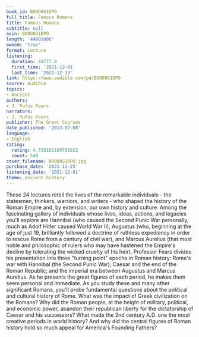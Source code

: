 ```yaml
---
book_id: B00D8G1DPO
full_title: Famous Romans
title: Famous Romans
subtitle: null
asin: B00D8G1DPO
length: '44801000'
owned: 'true'
format: Lecture
listening:
  duration: 44777.0
  first_time: '2021-12-01'
  last_time: '2021-12-13'
link: https://www.audible.com/pd/B00D8G1DPO
source: Audible
topics:
- Ancient
authors:
- J. Rufus Fears
narrators:
- J. Rufus Fears
publisher: The Great Courses
date_published: '2013-07-08'
language:
- English
rating:
  rating: 4.728102189781022
  count: 548
cover_filename: B00D8G1DPO.jpg
purchase_date: '2021-11-25'
listening_date: '2021-12-01'
theme: ancient history
---
```

These 24 lectures retell the lives of the remarkable individuals - the statesmen, thinkers, warriors, and writers - who shaped the history of the Roman Empire and, by extension, our own history and culture.
Among the fascinating gallery of individuals whose lives, ideas, actions, and legacies you'll explore are Hannibal (who caused the Second Punic War personally, much as Adolf Hitler caused World War II), Augustus (who, beginning at the age of just 19, brilliantly followed a doctrine of ruthless expediency in order to rescue Rome from a century of civil war), and Marcus Aurelius (that most noble and philosophic of rulers who may have hastened the Empire's decline by tolerating the wicked cruelty of his heir).
Professor Fears divides his presentation into three "turning point" epochs in Roman history: Rome's war with Hannibal (the Second Punic War); Caesar and the end of the Roman Republic; and the imperial era between Augustus and Marcus Aurelius.
As he presents the great figures of each period, he makes them seem personal and immediate. As you study these and many other significant Romans, you'll probe fundamental questions about the political and cultural history of Rome. What was the impact of Greek civilization on the Romans? Why did the Roman people, at the height of military, political, and economic power, abandon their republican liberty for the dictatorship of Caesar and his successors? What made the 2nd century A.D. one the most creative periods in world history? And why did the central figures of Roman history hold so much appeal for America's Founding Fathers?
